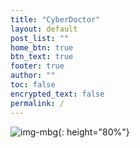 ```yaml
---
title: "CyberDoctor"
layout: default
post_list: ""
home_btn: true
btn_text: true
footer: true
author: ""
toc: false
encrypted_text: false
permalink: /
---
```


![img-mbg]({{site.url}}{{site.baseurl}}{{site.assets_path}}/img/imgmg.JPG){: height="80%"}